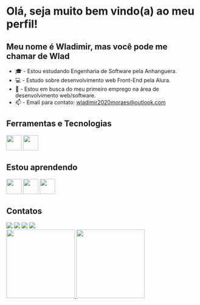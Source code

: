 <!--
# Olá, seja bom vindo(a) 👋

## Sobre mim 😺:

Olá, tudo bem? Eu me chamo Wladimir (Wlad) Oliveira, sou um garoto brasileiro que sonha em um dia poder trabalhar fora do Brasil em busca de enriquecer ainda mais o meu portfólio. Atualmente estou cursando o Bacharel em Engenharia de Software pela Faculdade Anhanguera, além de outros cursos sobre tecnologia pelo canal [Curso em Vídeo](https://www.youtube.com/@CursoemVideo) la no YouTube.

Para quem quer saber um pouco mais sobre mim, aqui estão as minhas redes sociais:

* Meu canal no YouTube -> [Canal](https://www.youtube.com/@unwlad)
* Meu perfil no Linkedin -> [Linkedin](https://www.linkedin.com/in/moraeswladimir/)
* Meu perfil no Instagram -> [Instagram](https://www.instagram.com/wladoliveira_/)

Translating

## About Me 😺:

Hello, is everything ok? My name is Wladimir (Wlad) Oliveira, I'm a Brazilian boy who dreams of one day being able to work outside Brazil in search of enriching my portfolio even further. I am currently studying my bachelor's degree in Software Engineering at Faculdade Anhanguera, in addition to other technology courses through the [Video Course](https://www.youtube.com/@CursoemVideo) on the YouTube channel.

For those who want to know a little more about me, here are my social networks:

* My channel on YouTube -> [Channel](https://www.youtube.com/@unwlad)
* My profile on Linkedin -> [Linkedin](https://www.linkedin.com/in/moraeswladimir/)
* My profile on Instagram -> [Instagram](https://www.instagram.com/wladoliveira_/)
-->
# Olá, seja muito bem vindo(a) ao meu perfil!
## Meu nome é Wladimir, mas você pode me chamar de Wlad

* :mortar_board: - Estou estudando Engenharia de Software pela Anhanguera.
* :computer: - Estudo sobre desenvolvimento web Front-End pela Alura.
* :triangular_flag_on_post: - Estou em busca do meu primeiro emprego na área de desenvolvimento web/software.
* :mailbox: - Email para contato: wladimir2020moraes@outlook.com

## Ferramentas e Tecnologias
<img src="https://cdn.jsdelivr.net/gh/devicons/devicon@latest/icons/html5/html5-original.svg" width="40px" hight="40px"/> <img src="https://cdn.jsdelivr.net/gh/devicons/devicon@latest/icons/css3/css3-original.svg" width="40px" hight="40px"/>

## Estou aprendendo
<img src="https://cdn.jsdelivr.net/gh/devicons/devicon@latest/icons/javascript/javascript-original.svg" width="40px" hight="40px"/> <img src="https://cdn.jsdelivr.net/gh/devicons/devicon@latest/icons/git/git-original.svg" width="40px" hight="40px"/> <img src="https://cdn.jsdelivr.net/gh/devicons/devicon@latest/icons/github/github-original.svg" width="40px" hight="40px"/>

## Contatos
<div>
<a href="https://www.youtube.com/@unwlad" target="_blank"><img loading="lazy" src="https://img.shields.io/badge/YouTube-FF0000?style=for-the-badge&logo=youtube&logoColor=white" target="_blank"></a>
<a href="https://instagram.com/wladoliveira_" target="_blank"><img loading="lazy" src="https://img.shields.io/badge/-Instagram-%23E4405F?style=for-the-badge&logo=instagram&logoColor=white" target="_blank"></a>
<a href="https://www.twitch.tv/wlad_gm" target="_blank"><img loading="lazy" src="https://img.shields.io/badge/Twitch-9146FF?style=for-the-badge&logo=twitch&logoColor=white" target="_blank"></a>
<a href="https://www.linkedin.com/in/moraeswladimir" target="_blank"><img loading="lazy" src="https://img.shields.io/badge/-LinkedIn-%230077B5?style=for-the-badge&logo=linkedin&logoColor=white" target="_blank"></a>
</div>

<div>
<a href="https://github.com/wladimiroliveira">
<img loading="lazy" height="180em" src="https://github-readme-stats.vercel.app/api/top-langs/?username=wladimiroliveira&layout=compact&langs_count=7&theme=dracula"/>
<img loading="lazy" height="180em" src="https://github-readme-stats.vercel.app/api?username=wladimiroliveira&show_icons=true&theme=dracula&include_all_commits=true&count_private=true"/>
</div>
